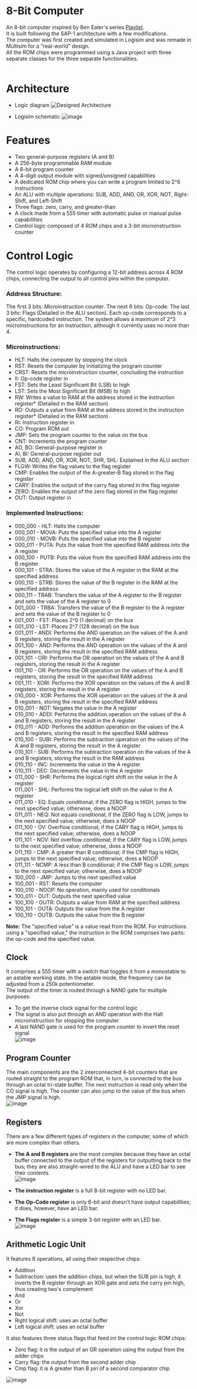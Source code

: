 # 8-Bit Computer
An 8-bit computer inspired by Ben Eater's series [Playlist](https://www.youtube.com/playlist?list=PLowKtXNTBypGqImE405J2565dvjafglHU).  <br>
It is built following the SAP-1 architecture with a few modifications.  <br>
The computer was first created and simulated in Logisim and was remade in Multisim for a "real-world" design.  <br>
All the ROM chips were programmed using a Java project with three separate classes for the three separate functionalities.  <br><br>

# Architecture
- Logic diagram
![Designed Architecture](https://github.com/AndreiBertescu/8-Bit-Computer/assets/126001291/ec0a706b-3eec-4712-9217-acfa8a5e957f)

- Logisim schematic
![image](https://github.com/AndreiBertescu/8-Bit-Computer/assets/126001291/2dca19bf-2529-4b3d-b3e9-e2fc61c023dd)

# Features
- Two general-purpose registers (A and B)
- A 256-byte programmable RAM module
- A 6-bit program counter
- A 4-digit output module with signed/unsigned capabilities
- A dedicated ROM chip where you can write a program limited to 2^6 instructions
- An ALU with multiple operations: SUB, ADD, AND, OR, XOR, NOT, Right-Shift, and Left-Shift
- Three flags: zero, carry, and greater-than
- A clock made from a 555 timer with automatic pulse or manual pulse capabilities
- Control logic composed of 4 ROM chips and a 3-bit microinstruction counter

# Control Logic
The control logic operates by configuring a 12-bit address across 4 ROM chips, connecting the output to all control pins within the computer.

### Address Structure:
The first 3 bits: Microinstruction counter.
The next 6 bits: Op-code.
The last 3 bits: Flags (Detailed in the ALU section).
Each op-code corresponds to a specific, hardcoded instruction. The system allows a maximum of 2^3 microinstructions for an instruction, although it currently uses no more than 4.

### Microinstructions:
- HLT: Halts the computer by stopping the clock
- RST: Resets the computer by initializing the program counter
- CRST: Resets the microinstruction counter, concluding the instruction
- II: Op-code register in
- FST: Sets the Least Significant Bit (LSB) to high
- LST: Sets the Most Significant Bit (MSB) to high
- RW: Writes a value to RAM at the address stored in the instruction register* (Detailed in the RAM section)
- RO: Outputs a value from RAM at the address stored in the instruction register* (Detailed in the RAM section)
- RI: Instruction register in
- CO: Program ROM out
- JMP: Sets the program counter to the value on the bus
- CNT: Increments the program counter
- AO, BO: General-purpose register in
- AI, BI: General-purpose register out
- SUB, ADD, AND, OR, XOR, NOT, SHR, SHL: Explained in the ALU section
- FLGW: Writes the flag values to the flag register
- CMP: Enables the output of the A-greater-B flag stored in the flag register
- CARY: Enables the output of the carry flag stored in the flag register
- ZERO: Enables the output of the zero flag stored in the flag register
- OUT: Output register in

### Implemented Instructions:
- 000_000 - HLT: Halts the computer
- 000_001 - MOVA: Puts the specified value into the A register
- 000_010 - MOVB: Puts the specified value into the B register
- 000_011 - PUTA: Puts the value from the specified RAM address into the A register
- 000_100 - PUTB: Puts the value from the specified RAM address into the B register
- 000_101 - STRA: Stores the value of the A register in the RAM at the specified address
- 000_110 - STRB: Stores the value of the B register in the RAM at the specified address
- 000_111 - TRAB: Transfers the value of the A register to the B register and sets the value of the A register to 0
- 001_000 - TRBA: Transfers the value of the B register to the A register and sets the value of the B register to 0
- 001_001 - FST: Places 2^0 (1 decimal) on the bus
- 001_010 - LST: Places 2^7 (128 decimal) on the bus
- 001_011 - ANDI: Performs the AND operation on the values of the A and B registers, storing the result in the A register
- 001_100 - AND: Performs the AND operation on the values of the A and B registers, storing the result in the specified RAM address
- 001_101 - ORI: Performs the OR operation on the values of the A and B registers, storing the result in the A register
- 001_110 - OR: Performs the OR operation on the values of the A and B registers, storing the result in the specified RAM address
- 001_111 - XORI: Performs the XOR operation on the values of the A and B registers, storing the result in the A register
- 010_000 - XOR: Performs the XOR operation on the values of the A and B registers, storing the result in the specified RAM address
- 010_001 - NOT: Negates the value in the A register
- 010_010 - ADDI: Performs the addition operation on the values of the A and B registers, storing the result in the A register
- 010_011 - ADD: Performs the addition operation on the values of the A and B registers, storing the result in the specified RAM address
- 010_100 - SUBI: Performs the subtraction operation on the values of the A and B registers, storing the result in the A register
- 010_101 - SUB: Performs the subtraction operation on the values of the A and B registers, storing the result in the RAM address
- 010_110 - INC: Increments the value in the A register
- 010_111 - DEC: Decrements the value in the A register
- 011_000 - SHR: Performs the logical right shift on the value in the A register
- 011_001 - SHL: Performs the logical left shift on the value in the A register
- 011_010 - EQ: Equals conditional; if the ZERO flag is HIGH, jumps to the next specified value; otherwise, does a NOOP
- 011_011 - NEQ: Not equals conditional; if the ZERO flag is LOW, jumps to the next specified value; otherwise, does a NOOP
- 011_100 - OV: Overflow conditional; if the CARY flag is HIGH, jumps to the next specified value; otherwise, does a NOOP
- 011_101 - NOV: Not overflow conditional; if the CARY flag is LOW, jumps to the next specified value; otherwise, does a NOOP
- 011_110 - CMP: A greater than B conditional; if the CMP flag is HIGH, jumps to the next specified value; otherwise, does a NOOP
- 011_111 - NCMP: A less than B conditional; if the CMP flag is LOW, jumps to the next specified value; otherwise, does a NOOP
- 100_000 - JMP: Jumps to the next specified value
- 100_001 - RST: Resets the computer
- 100_010 - NOOP: No operation, mainly used for conditionals
- 100_011 - OUT: Outputs the next specified value
- 100_100 - OUTR: Outputs a value from RAM at the specified address
- 100_101 - OUTA: Outputs the value from the A register
- 100_110 - OUTB: Outputs the value from the B register

<strong>Note:</strong> The "specified value" is a value read from the ROM. For instructions using a "specified value," the instruction in the ROM comprises two parts: the op-code and the specified value.


## Clock
It comprises a 555 timer with a switch that toggles it from a monostable to an astable working state. In the astable mode, the frequency can be adjusted from a 250k potentiometer.  <br>
The output of the timer is routed through a NAND gate for multiple purposes:
- To get the inverse clock signal for the control logic
- The signal is also put through an AND operation with the Halt microinstruction for stopping the computer
- A last NAND gate is used for the program counter to invert the reset signal  <br>
![image](https://github.com/AndreiBertescu/8-Bit-Computer/assets/126001291/55095d79-5b30-43c5-aaad-5dc87e20edb7)

## Program Counter
The main components are the 2 interconnected 4-bit counters that are routed straight to the program ROM that, in turn, is connected to the bus through an octal tri-state buffer. The next instruction is read only when the CO signal is high. The counter can also jump to the value of the bus when the JMP signal is high.  <br>
![image](https://github.com/AndreiBertescu/8-Bit-Computer/assets/126001291/769b020d-8333-49e0-8bbe-4a943b7d8537)  <br>

## Registers
There are a few different types of registers in the computer, some of which are more complex than others.  <br>

- <strong>The A and B registers</strong> are the most complex because they have an octal buffer connected to the output of the registers for outputting back to the bus; they are also straight-wired to the ALU and have a LED bar to see their contents.  <br>
![image](https://github.com/AndreiBertescu/8-Bit-Computer/assets/126001291/61c09441-bd1b-4ba2-aa09-901a496ccbb1)

- <strong>The instruction register</strong> is a full 8-bit register with no LED bar.
- <strong>The Op-Code register</strong> is only 6-bit and doesn't have output capabilities; it does, however, have an LED bar.
- <strong>The Flags register</strong> is a simple 3-bit register with an LED bar.  <br>
![image](https://github.com/AndreiBertescu/8-Bit-Computer/assets/126001291/d1f4d315-6a6e-4048-8a3c-fa15cdebcfbc)

## Arithmetic Logic Unit
It features 8 operations, all using their respective chips:
- Addition
- Subtraction: uses the addition chips, but when the SUB pin is high, it inverts the B register through an XOR gate and sets the carry pin high, thus creating two's complement
- And
- Or
- Xor
- Not
- Right logical shift: uses an octal buffer
- Left logical shift: uses an octal buffer

It also features three status flags that feed int the control logic ROM chips:
- Zero flag: it is the output of an OR operation using the output from the adder chips
- Carry flag: the output from the second adder chip
- Cmp flag: it is A greater than B pin of a second comparator chip

![image](https://github.com/AndreiBertescu/8-Bit-Computer/assets/126001291/40700316-b757-4099-9ff3-834e0ea2eddf)


